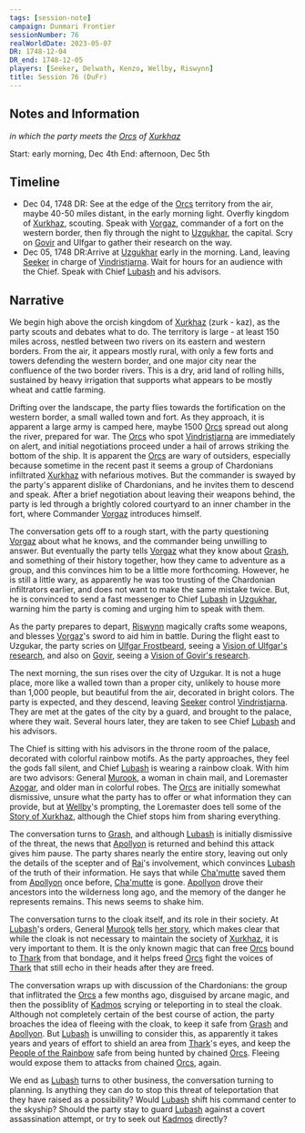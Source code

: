 ```yaml
---
tags: [session-note]
campaign: Dunmari Frontier
sessionNumber: 76
realWorldDate: 2023-05-07
DR: 1748-12-04
DR_end: 1748-12-05
players: [Seeker, Delwath, Kenzo, Wellby, Riswynn]
title: Session 76 (DuFr)
---
```

## Notes and Information
*in which the party meets the [Orcs](<../../../species/children-of-the-embodied-gods/orcs/orcs.md>) of [Xurkhaz](<../../../gazetteer/istaros-watershed/xurkhaz/xurkhaz.md>)*

Start: early morning, Dec 4th
End: afternoon, Dec 5th
## Timeline

- Dec 04, 1748 DR: See at the edge of the [Orcs](<../../../species/children-of-the-embodied-gods/orcs/orcs.md>) territory from the air, maybe 40-50 miles distant, in the early morning light. Overfly kingdom of [Xurkhaz](<../../../gazetteer/istaros-watershed/xurkhaz/xurkhaz.md>), scouting. Speak with [Vorgaz](<../../../people/orcs/vorgaz.md>), commander of a fort on the western border, then fly through the night to [Uzgukhar](<../../../gazetteer/istaros-watershed/xurkhaz/uzgukhar.md>), the capital. Scry on [Govir](<../../../people/dunmari/govir.md>) and Ulfgar to gather their research on the way. 
- Dec 05, 1748 DR:Arrive at [Uzgukhar](<../../../gazetteer/istaros-watershed/xurkhaz/uzgukhar.md>) early in the morning. Land, leaving [Seeker](<../../../people/pcs/dunmar-fellowship/seeker.md>) in charge of [Vindristjarna](<../../../things/ships/vindristjarna.md>). Wait for hours for an audience with the Chief. Speak with Chief [Lubash](<../../../people/orcs/lubash.md>) and his advisors. 
## Narrative

We begin high above the orcish kingdom of [Xurkhaz](<../../../gazetteer/istaros-watershed/xurkhaz/xurkhaz.md>) (zurk - kaz), as the party scouts and debates what to do. The territory is large - at least 150 miles across, nestled between two rivers on its eastern and western borders. From the air, it appears mostly rural, with only a few forts and towers defending the western border, and one major city near the confluence of the two border rivers. This is a dry, arid land of rolling hills, sustained by heavy irrigation that supports what appears to be mostly wheat and cattle farming. 

Drifting over the landscape, the party flies towards the fortification on the western border, a small walled town and fort. As they approach, it is apparent a large army is camped here, maybe 1500 [Orcs](<../../../species/children-of-the-embodied-gods/orcs/orcs.md>) spread out along the river, prepared for war. The [Orcs](<../../../species/children-of-the-embodied-gods/orcs/orcs.md>) who spot [Vindristjarna](<../../../things/ships/vindristjarna.md>) are immediately on alert, and initial negotiations proceed under a hail of arrows striking the bottom of the ship. It is apparent the [Orcs](<../../../species/children-of-the-embodied-gods/orcs/orcs.md>) are wary of outsiders, especially because sometime in the recent past it seems a group of Chardonians infiltrated [Xurkhaz](<../../../gazetteer/istaros-watershed/xurkhaz/xurkhaz.md>) with nefarious motives. But the commander is swayed by the party's apparent dislike of Chardonians, and he invites them to descend and speak. After a brief negotiation about leaving their weapons behind, the party is led through a brightly colored courtyard to an inner chamber in the fort, where Commander [Vorgaz](<../../../people/orcs/vorgaz.md>) introduces himself. 

The conversation gets off to a rough start, with the party questioning [Vorgaz](<../../../people/orcs/vorgaz.md>) about what he knows, and the commander being unwilling to answer. But eventually the party tells [Vorgaz](<../../../people/orcs/vorgaz.md>) what they know about [Grash](<../../../people/other-nonhumans/grash.md>), and something of their history together, how they came to adventure as a group, and this convinces him to be a little more forthcoming. However, he is still a little wary, as apparently he was too trusting of the Chardonian infiltrators earlier, and does not want to make the same mistake twice. But, he is convinced to send a fast messenger to Chief [Lubash](<../../../people/orcs/lubash.md>) in [Uzgukhar](<../../../gazetteer/istaros-watershed/xurkhaz/uzgukhar.md>), warning him the party is coming and urging him to speak with them. 

As the party prepares to depart, [Riswynn](<../../../people/pcs/dunmar-fellowship/riswynn.md>) magically crafts some weapons, and blesses [Vorgaz](<../../../people/orcs/vorgaz.md>)'s sword to aid him in battle. During the flight east to Uzgukar, the party scries on [Ulfgar Frostbeard](<../../../people/dwarves/ulfgar-frostbeard.md>), seeing a [Vision of Ulfgar's research](<../scrying-and-spying/vision-of-ulfgar-s-research.md>), and also on [Govir](<../../../people/dunmari/govir.md>), seeing a [Vision of Govir's research](<../scrying-and-spying/vision-of-govir-s-research.md>). 

The next morning, the sun rises over the city of Uzgukar. It is not a huge place, more like a walled town than a proper city, unlikely to house more than 1,000 people, but beautiful from the air, decorated in bright colors.  The party is expected, and they descend, leaving [Seeker](<../../../people/pcs/dunmar-fellowship/seeker.md>) control [Vindristjarna](<../../../things/ships/vindristjarna.md>). They are met at the gates of the city by a guard, and brought to the palace, where they wait. Several hours later, they are taken to see Chief [Lubash](<../../../people/orcs/lubash.md>) and his advisors. 

The Chief is sitting with his advisors in the throne room of the palace, decorated with colorful rainbow motifs. As the party approaches, they feel the gods fall silent, and Chief [Lubash](<../../../people/orcs/lubash.md>) is wearing a rainbow cloak. With him are two advisors: General [Murook](<../../../people/orcs/murook.md>), a woman in chain mail, and Loremaster [Azogar](<../../../people/orcs/azogar.md>), and older man in colorful robes. The [Orcs](<../../../species/children-of-the-embodied-gods/orcs/orcs.md>) are initially somewhat dismissive, unsure what the party has to offer or what information they can provide, but at [Wellby](<../../../people/pcs/dunmar-fellowship/wellby.md>)'s prompting, the Loremaster does tell some of the [Story of Xurkhaz](<../tales-and-stories/story-of-xurkhaz.md>), although the Chief stops him from sharing everything.

The conversation turns to [Grash](<../../../people/other-nonhumans/grash.md>), and although [Lubash](<../../../people/orcs/lubash.md>) is initially dismissive of the threat, the news that [Apollyon](<../../../people/historical-figures/drankorian-emperors/apollyon.md>) is returned and behind this attack gives him pause. The party shares nearly the entire story, leaving out only the details of the scepter and of [Rai](<../../../people/pcs/great-war/rai.md>)'s involvement, which convinces [Lubash](<../../../people/orcs/lubash.md>) of the truth of their information. He says that while [Cha'mutte](<../../../people/extraplanar-powers/cha-mutte.md>) saved them from [Apollyon](<../../../people/historical-figures/drankorian-emperors/apollyon.md>) once before, [Cha'mutte](<../../../people/extraplanar-powers/cha-mutte.md>) is gone. [Apollyon](<../../../people/historical-figures/drankorian-emperors/apollyon.md>) drove their ancestors into the wilderness long ago, and the memory of the danger he represents remains. This news seems to shake him.

The conversation turns to the cloak itself, and its role in their society. At [Lubash](<../../../people/orcs/lubash.md>)'s orders, General [Murook](<../../../people/orcs/murook.md>) tells [her story](<../tales-and-stories/murook-s-story.md>), which makes clear that while the cloak is not necessary to maintain the society of [Xurkhaz](<../../../gazetteer/istaros-watershed/xurkhaz/xurkhaz.md>), it is very important to them. It is the only known magic that can free [Orcs](<../../../species/children-of-the-embodied-gods/orcs/orcs.md>) bound to [Thark](<../../../cosmology/gods/embodied-gods/thark.md>) from that bondage, and it helps freed [Orcs](<../../../species/children-of-the-embodied-gods/orcs/orcs.md>) fight the voices of [Thark](<../../../cosmology/gods/embodied-gods/thark.md>) that still echo in their heads after they are freed. 

The conversation wraps up with discussion of the Chardonians: the group that inflitrated the [Orcs](<../../../species/children-of-the-embodied-gods/orcs/orcs.md>) a few months ago, disguised by arcane magic, and then the possiblity of [Kadmos](<../../../people/chardonians/kadmos.md>) scrying or teleporting in to steal the cloak. Although not completely certain of the best course of action, the party broaches the idea of fleeing with the cloak, to keep it safe from [Grash](<../../../people/other-nonhumans/grash.md>) and [Apollyon](<../../../people/historical-figures/drankorian-emperors/apollyon.md>). But [Lubash](<../../../people/orcs/lubash.md>) is unwilling to consider this, as apparently it takes years and years of effort to shield an area from [Thark](<../../../cosmology/gods/embodied-gods/thark.md>)'s eyes, and keep the [People of the Rainbow](<../../../groups/orc-hordes/people-of-the-rainbow.md>) safe from being hunted by chained [Orcs](<../../../species/children-of-the-embodied-gods/orcs/orcs.md>). Fleeing would expose them to attacks from chained [Orcs](<../../../species/children-of-the-embodied-gods/orcs/orcs.md>), again. 

We end as [Lubash](<../../../people/orcs/lubash.md>) turns to other business, the conversation turning to planning. Is anything they can do to stop this threat of teleportation that they have raised as a possibility? Would [Lubash](<../../../people/orcs/lubash.md>) shift his command center to the skyship? Should the party stay to guard [Lubash](<../../../people/orcs/lubash.md>) against a covert assassination attempt, or try to seek out [Kadmos](<../../../people/chardonians/kadmos.md>) directly?
